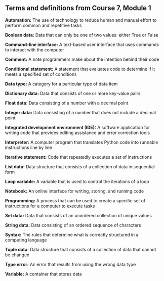 ## **Terms and definitions from Course 7, Module 1**

**Automation:** The use of technology to reduce human and manual effort to perform common and repetitive tasks

**Boolean data:** Data that can only be one of two values: either True or False

**Command-line interface:** A text-based user interface that uses commands to interact with the computer

**Comment:** A note programmers make about the intention behind their code

**Conditional statement:** A statement that evaluates code to determine if it meets a specified set of conditions

**Data type:** A category for a particular type of data item

**Dictionary data:** Data that consists of one or more key-value pairs

**Float data:** Data consisting of a number with a decimal point

**Integer data:** Data consisting of a number that does not include a decimal point

**Integrated development environment (IDE):** A software application for writing code that provides editing assistance and error correction tools

**Interpreter:** A computer program that translates Python code into runnable instructions line by line 

**Iterative statement:** Code that repeatedly executes a set of instructions

**List data:** Data structure that consists of a collection of data in sequential form

**Loop variable:** A variable that is used to control the iterations of a loop

**Notebook:** An online interface for writing, storing, and running code 

**Programming:** A process that can be used to create a specific set of instructions for a computer to execute tasks

**Set data:** Data that consists of an unordered collection of unique values

**String data:** Data consisting of an ordered sequence of characters

**Syntax:** The rules that determine what is correctly structured in a computing language

**Tuple data:** Data structure that consists of a collection of data that cannot be changed 

**Type error:** An error that results from using the wrong data type

**Variable:** A container that stores data